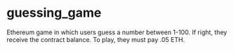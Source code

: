 # guessing_game
Ethereum game in which users guess a number between 1-100. If right, they receive the contract balance. To play, they must pay .05 ETH.
